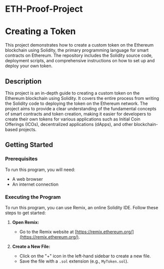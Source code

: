 # ETH-Proof-Project
# Creating a Token

This project demonstrates how to create a custom token on the Ethereum blockchain using Solidity, the primary programming language for smart contracts on Ethereum. The repository includes the Solidity source code, deployment scripts, and comprehensive instructions on how to set up and deploy your own token.

## Description

This project is an in-depth guide to creating a custom token on the Ethereum blockchain using Solidity. It covers the entire process from writing the Solidity code to deploying the token on the Ethereum network. The project aims to provide a clear understanding of the fundamental concepts of smart contracts and token creation, making it easier for developers to create their own tokens for various applications such as Initial Coin Offerings (ICOs), decentralized applications (dApps), and other blockchain-based projects.

## Getting Started

### Prerequisites

To run this program, you will need:

- A web browser
- An internet connection

### Executing the Program

To run this program, you can use Remix, an online Solidity IDE. Follow these steps to get started:

1. **Open Remix:**
   - Go to the Remix website at [https://remix.ethereum.org/](https://remix.ethereum.org/).

2. **Create a New File:**
   - Click on the "+" icon in the left-hand sidebar to create a new file.
   - Save the file with a `.sol` extension (e.g., `MyToken.sol`).

